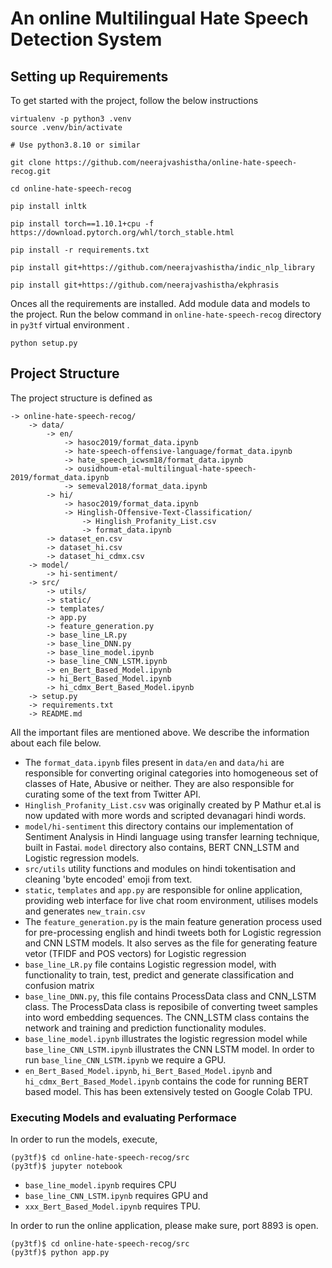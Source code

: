 # An online Multilingual Hate Speech Detection System

## Setting up Requirements

To get started with the project, follow the below instructions 

```
virtualenv -p python3 .venv
source .venv/bin/activate

# Use python3.8.10 or similar

git clone https://github.com/neerajvashistha/online-hate-speech-recog.git

cd online-hate-speech-recog

pip install inltk

pip install torch==1.10.1+cpu -f https://download.pytorch.org/whl/torch_stable.html

pip install -r requirements.txt

pip install git+https://github.com/neerajvashistha/indic_nlp_library

pip install git+https://github.com/neerajvashistha/ekphrasis

```

Onces all the requirements are installed. Add module data and models to the project. Run the below command in `online-hate-speech-recog` directory in `py3tf` virtual environment .

```
python setup.py
```

## Project Structure

The project structure is defined as
```
-> online-hate-speech-recog/
	-> data/
		-> en/
			-> hasoc2019/format_data.ipynb
			-> hate-speech-offensive-language/format_data.ipynb
			-> hate_speech_icwsm18/format_data.ipynb
			-> ousidhoum-etal-multilingual-hate-speech-2019/format_data.ipynb
			-> semeval2018/format_data.ipynb
		-> hi/
			-> hasoc2019/format_data.ipynb
			-> Hinglish-Offensive-Text-Classification/
				-> Hinglish_Profanity_List.csv
				-> format_data.ipynb
		-> dataset_en.csv
		-> dataset_hi.csv
		-> dataset_hi_cdmx.csv
	-> model/
		-> hi-sentiment/
	-> src/
		-> utils/
		-> static/
		-> templates/
		-> app.py
		-> feature_generation.py
		-> base_line_LR.py
		-> base_line_DNN.py
		-> base_line_model.ipynb
		-> base_line_CNN_LSTM.ipynb
		-> en_Bert_Based_Model.ipynb
		-> hi_Bert_Based_Model.ipynb
		-> hi_cdmx_Bert_Based_Model.ipynb
	-> setup.py
	-> requirements.txt
	-> README.md
```

All the important files are mentioned above. We describe the information about each file below.


- The `format_data.ipynb` files present in `data/en` and `data/hi` are responsible for converting original categories into homogeneous set of classes of Hate, Abusive or neither. They are also responsible for curating some of the text from Twitter API.
- `Hinglish_Profanity_List.csv` was originally created by P Mathur et.al is now updated with more words and scripted devanagari hindi words.
- `model/hi-sentiment` this directory contains our implementation of Sentiment Analysis in Hindi language using transfer learning technique, built in Fastai. `model` directory also contains, BERT CNN_LSTM and Logistic regression models.  
- `src/utils` utility functions and modules on hindi tokentisation and cleaning 'byte encoded' emoji from text.
- `static`, `templates` and `app.py` are responsible for online application, providing web interface for live chat room environment, utilises models and generates `new_train.csv` 
- The `feature_generation.py` is the main feature generation process used for pre-processing english and hindi tweets both for Logistic regression and CNN LSTM models. It also serves as the file for generating feature vetor (TFIDF and POS vectors) for Logistic regression
- `base_line_LR.py` file contains Logistic regression model, with functionality to train, test, predict and generate classification and confusion matrix 
- `base_line_DNN.py`, this file contains ProcessData class and CNN_LSTM class. The ProcessData class is reposibile of converting tweet samples into word embedding sequences. The CNN_LSTM class contains the network and training and prediction functionality modules.
- `base_line_model.ipynb` illustrates the logistic regression model while `base_line_CNN_LSTM.ipynb` illustrates the CNN LSTM model. In order to run `base_line_CNN_LSTM.ipynb` we require a GPU.
- `en_Bert_Based_Model.ipynb`, `hi_Bert_Based_Model.ipynb` and `hi_cdmx_Bert_Based_Model.ipynb` contains the code for running BERT based model. This has been extensively tested on Google Colab TPU.

### Executing Models and evaluating Performace

In order to run the models, execute,  

```
(py3tf)$ cd online-hate-speech-recog/src
(py3tf)$ jupyter notebook
```

- `base_line_model.ipynb` requires CPU
- `base_line_CNN_LSTM.ipynb` requires GPU and 
- `xxx_Bert_Based_Model.ipynb` requires TPU.

In order to run the online application, please make sure, port 8893 is open.
```
(py3tf)$ cd online-hate-speech-recog/src
(py3tf)$ python app.py
```
